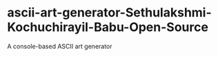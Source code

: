 # ascii-art-generator-Sethulakshmi-Kochuchirayil-Babu-Open-Source
A console-based ASCII art generator
